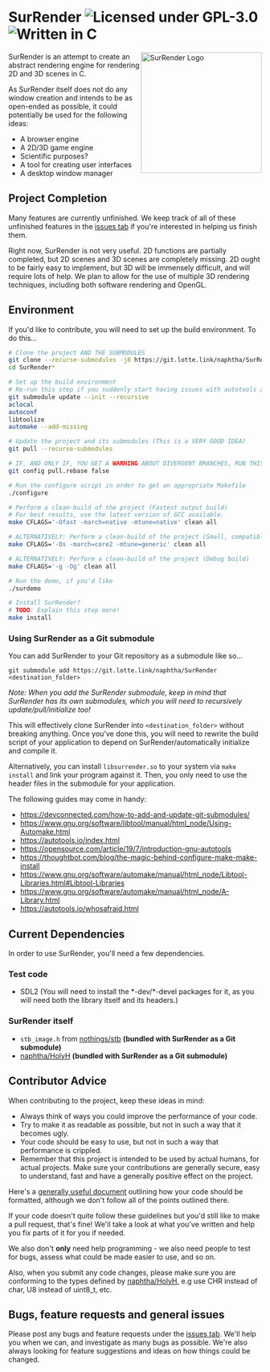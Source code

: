# SurRender ![Licensed under GPL-3.0](https://img.shields.io/badge/license-GPL--3.0-orange) ![Written in C](https://img.shields.io/badge/language-C-lightgrey)

<img src="https://git.lotte.link/naphtha/SurRender/raw/branch/master/images/logo.png" align="right"
     title="SurRender Logo" width="240">

SurRender is an attempt to create an abstract rendering engine for rendering 2D and 3D scenes in C.

As SurRender itself does not do any window creation and intends to be as open-ended as possible, it could potentially be used for the following ideas:
* A browser engine
* A 2D/3D game engine
* Scientific purposes?
* A tool for creating user interfaces
* A desktop window manager

## Project Completion

Many features are currently unfinished. We keep track of all of these unfinished features in the [issues tab](https://git.lotte.link/naphtha/SurRender/issues) if you're interested in helping us finish them.

Right now, SurRender is not very useful. 2D functions are partially completed, but 2D scenes and 3D scenes are completely missing. 2D ought to be fairly easy to implement, but 3D will be immensely difficult, and will require lots of help. We plan to allow for the use of multiple 3D rendering techniques, including both software rendering and OpenGL.

## Environment

If you'd like to contribute, you will need to set up the build environment. To do this...

```sh
# Clone the project AND THE SUBMODULES
git clone --recurse-submodules -j8 https://git.lotte.link/naphtha/SurRender.git
cd SurRender*

# Set up the build environment
# Re-run this step if you suddenly start having issues with autotools after a pull
git submodule update --init --recursive
aclocal
autoconf
libtoolize
automake --add-missing

# Update the project and its submodules (This is a VERY GOOD IDEA)
git pull --recurse-submodules

# IF, AND ONLY IF, YOU GET A WARNING ABOUT DIVERGENT BRANCHES, RUN THIS
git config pull.rebase false

# Run the configure script in order to get an appropriate Makefile
./configure

# Perform a clean-build of the project (Fastest output build)
# For best results, use the latest version of GCC available.
make CFLAGS='-Ofast -march=native -mtune=native' clean all

# ALTERNATIVELY: Perform a clean-build of the project (Small, compatible and fast build)
make CFLAGS='-Os -march=core2 -mtune=generic' clean all

# ALTERNATIVELY: Perform a clean-build of the project (Debug build)
make CFLAGS='-g -Og' clean all

# Run the demo, if you'd like
./surdemo

# Install SurRender?
# TODO: Explain this step more!
make install
```

### Using SurRender as a Git submodule

You can add SurRender to your Git repository as a submodule like so...
```
git submodule add https://git.lotte.link/naphtha/SurRender <destination_folder>
```
*Note: When you add the SurRender submodule, keep in mind that SurRender has its own submodules, which you will need to recursively update/pull/initialize too!*

This will effectively clone SurRender into `<destination_folder>` without breaking anything. Once you've done this, you will need to rewrite the build script of your application to depend on SurRender/automatically initialize and compile it.

Alternatively, you can install `libsurrender.so` to your system via `make install` and link your program against it. Then, you only need to use the header files in the submodule for your application.

The following guides may come in handy:
* https://devconnected.com/how-to-add-and-update-git-submodules/
* https://www.gnu.org/software/libtool/manual/html_node/Using-Automake.html
* https://autotools.io/index.html
* https://opensource.com/article/19/7/introduction-gnu-autotools
* https://thoughtbot.com/blog/the-magic-behind-configure-make-make-install
* https://www.gnu.org/software/automake/manual/html_node/Libtool-Libraries.html#Libtool-Libraries
* https://www.gnu.org/software/automake/manual/html_node/A-Library.html
* https://autotools.io/whosafraid.html

## Current Dependencies

In order to use SurRender, you'll need a few dependencies.

### Test code

* SDL2 (You will need to install the \*-dev/\*-devel packages for it, as you will need both the library itself and its headers.)

### SurRender itself

* `stb_image.h` from [nothings/stb](https://github.com/nothings/stb) **(bundled with SurRender as a Git submodule)**
* [naphtha/HolyH](https://git.lotte.link/naphtha/HolyH) **(bundled with SurRender as a Git submodule)**

## Contributor Advice

When contributing to the project, keep these ideas in mind:
* Always think of ways you could improve the performance of your code.
* Try to make it as readable as possible, but not in such a way that it becomes ugly.
* Your code should be easy to use, but not in such a way that performance is crippled.
* Remember that this project is intended to be used by actual humans, for actual projects. Make sure your contributions are generally secure, easy to understand, fast and have a generally positive effect on the project.

Here's a [generally useful document](https://www.kernel.org/doc/html/v4.10/process/coding-style.html)  outlining how your code should be formatted, although we don't follow all of the points outlined there.

If your code doesn't quite follow these guidelines but you'd still like to make a pull request, that's fine! We'll take a look at what you've written and help you fix parts of it for you if needed.

We also don't **only** need help programming - we also need people to test for bugs, assess what could be made easier to use, and so on.

Also, when you submit any code changes, please make sure you are conforming to the types defined by [naphtha/HolyH](https://git.lotte.link/naphtha/HolyH), e.g use CHR instead of char, U8 instead of uint8_t, etc.

## Bugs, feature requests and general issues

Please post any bugs and feature requests under the [issues tab](https://git.lotte.link/naphtha/SurRender/issues). We'll help you when we can, and investigate as many bugs as possible. We're also always looking for feature suggestions and ideas on how things could be changed.